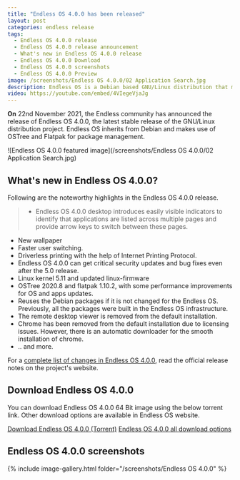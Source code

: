 ```yaml
---
title: "Endless OS 4.0.0 has been released"
layout: post
categories: endless release
tags:
  - Endless OS 4.0.0 release
  - Endless OS 4.0.0 release announcement
  - What's new in Endless OS 4.0.0 release
  - Endless OS 4.0.0 Download
  - Endless OS 4.0.0 screenshots
  - Endless OS 4.0.0 Preview
image: /screenshots/Endless OS 4.0.0/02 Application Search.jpg
description: Endless OS is a Debian based GNU/Linux distribution that makes use of OSTree and Flatpak. Read what's new in Endless OS 4.0.0 release, and download.
video: https://youtube.com/embed/4VIegeVjaJg
---
```


**On** 22nd November 2021, the Endless community has announced the release of Endless OS 4.0.0, the latest stable release of the GNU/Linux distribution project. Endless OS inherits from Debian and makes use of OSTree and Flatpak for package management.

![Endless OS 4.0.0 featured image](/screenshots/Endless OS 4.0.0/02 Application Search.jpg)

## What's new in Endless OS 4.0.0?
Following are the noteworthy highlights in the Endless OS 4.0.0 release.

> - Endless OS 4.0.0 desktop introduces easily visible indicators to identify that applications are listed across multiple pages and provide arrow keys to switch between these pages.
- New wallpaper
- Faster user switching.
- Driverless printing with the help of Internet Printing Protocol.
- Endless OS 4.0.0 can get critical security updates and bug fixes even after the 5.0 release.
- Linux kernel 5.11 and updated linux-firmware
- OSTree 2020.8 and flatpak 1.10.2, with some performance improvements for OS and apps updates.
- Reuses the Debian packages if it is not changed for the Endless OS. Previously, all the packages were built in the Endless OS infrastructure.
- The remote desktop viewer is removed from the default installation.
- Chrome has been removed from the default installation due to licensing issues. However, there is an automatic downloader for the smooth installation of chrome.
- .. and more.

For a [complete list of changes in Endless OS 4.0.0](https://support.endlessos.org/en/endless-os/release-notes/4-0), read the official release notes on the project's website.

## Download Endless OS 4.0.0

You can download Endless OS 4.0.0 64 Bit image using the below torrent link. Other download options are available in Endless OS website.

<a href="https://images-dl.endlessm.com/torrents/public/eos-amd64-amd64-base-4.0.0-iso.torrent" class="download">Download Endless OS 4.0.0 (Torrent)</a>
<a href="https://endlessos.com/download/" class="download">Endless OS 4.0.0 all download options</a>

## Endless OS 4.0.0 screenshots
{% include image-gallery.html folder="/screenshots/Endless OS 4.0.0" %}



